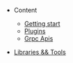 * Content

    * [Getting start](/en-us/tutorial/)
    * [Plugins](/en-us/plugins.md)
    * [Grpc Apis](/en-us/apis.md)

* [Libraries && Tools](/en-us/tools.md)